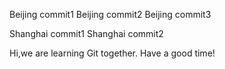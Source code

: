Beijing commit1
Beijing commit2
Beijing commit3


Shanghai commit1
Shanghai commit2

Hi,we are learning Git together.
Have a good time!
